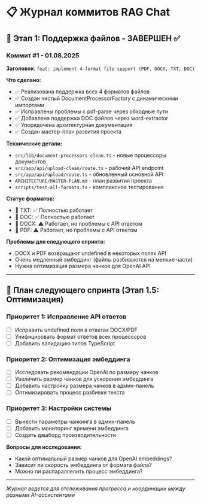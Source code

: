 # 📋 Журнал коммитов RAG Chat

## 🎯 Этап 1: Поддержка файлов - ЗАВЕРШЕН ✅

### Коммит #1 - 01.08.2025
**Заголовок**: `feat: implement 4-format file support (PDF, DOCX, TXT, DOC)`

**Что сделано:**
- ✅ Реализована поддержка всех 4 форматов файлов
- ✅ Создан чистый DocumentProcessorFactory с динамическими импортами
- ✅ Исправлены проблемы с pdf-parse через обходные пути
- ✅ Добавлена поддержка DOC файлов через word-extractor
- ✅ Упорядочена архитектурная документация
- ✅ Создан мастер-план развития проекта

**Технические детали:**
- `src/lib/document-processors-clean.ts` - новые процессоры документов
- `src/app/api/upload-clean/route.ts` - рабочий API endpoint
- `src/app/api/upload/route.ts` - обновленный основной API
- `ARCHITECTURE/MASTER-PLAN.md` - план развития проекта
- `scripts/test-all-formats.ts` - комплексное тестирование

**Статус форматов:**
- 📄 TXT: ✅ Полностью работает
- 📄 DOC: ✅ Полностью работает  
- 📄 DOCX: ⚠️ Работает, но проблемы с API ответом
- 📄 PDF: ⚠️ Работает, но проблемы с API ответом

**Проблемы для следующего спринта:**
- DOCX и PDF возвращают undefined в некоторых полях API
- Очень медленный эмбеддинг (файлы разбиваются на мелкие части)
- Нужна оптимизация размера чанков для OpenAI API

---

## 🚀 План следующего спринта (Этап 1.5: Оптимизация)

### Приоритет 1: Исправление API ответов
- [ ] Исправить undefined поля в ответах DOCX/PDF
- [ ] Унифицировать формат ответов всех процессоров
- [ ] Добавить валидацию типов TypeScript

### Приоритет 2: Оптимизация эмбеддинга
- [ ] Исследовать рекомендации OpenAI по размеру чанков
- [ ] Увеличить размер чанков для ускорения эмбеддинга
- [ ] Добавить настройку размера чанков в админ-панель
- [ ] Оптимизировать процесс разбивки текста

### Приоритет 3: Настройки системы
- [ ] Вынести параметры чанкинга в админ-панель
- [ ] Добавить мониторинг времени эмбеддинга
- [ ] Создать дашборд производительности

**Вопросы для исследования:**
- Какой оптимальный размер чанков для OpenAI embeddings?
- Зависит ли скорость эмбеддинга от формата файла?
- Можно ли распараллелить процесс эмбеддинга?

---

*Журнал ведется для отслеживания прогресса и координации между разными AI-ассистентами*